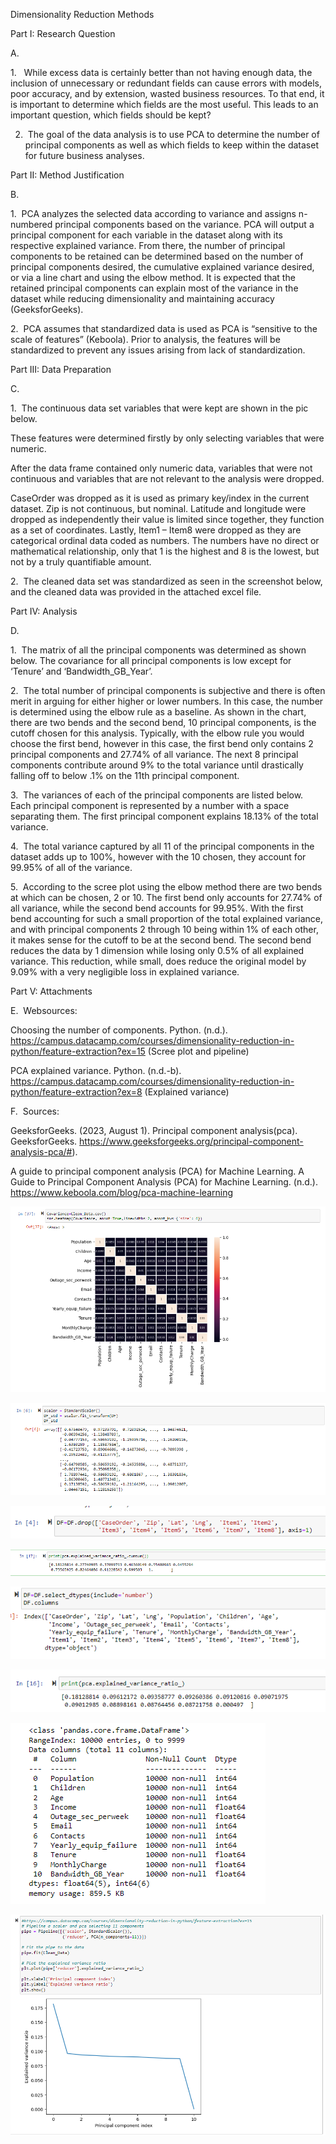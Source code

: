 

Dimensionality Reduction Methods

































































































Part I: Research Question

A.

1.   While excess data is certainly better than not having enough data, the inclusion of unnecessary or redundant fields can cause errors with models, poor accuracy, and by extension, wasted business resources. To that end, it is important to determine which fields are the most useful. This leads to an important question, which fields should be kept?



2.  The goal of the data analysis is to use PCA to determine the number of principal components as well as which fields to keep within the dataset for future business analyses.

Part II: Method Justification

B.

1.  PCA analyzes the selected data according to variance and assigns n-numbered principal components based on the variance. PCA will output a principal component for each variable in the dataset along with its respective explained variance. From there, the number of principal components to be retained can be determined based on the number of principal components desired, the cumulative explained variance desired, or via a line chart and using the elbow method. It is expected that the retained principal components can explain most of the variance in the dataset while reducing dimensionality and maintaining accuracy (GeeksforGeeks).



2.  PCA assumes that standardized data is used as PCA is “sensitive to the scale of features” (Keboola). Prior to analysis, the features will be standardized to prevent any issues arising from lack of standardization.



Part III: Data Preparation

C.

1.  The continuous data set variables that were kept are shown in the pic below.



These features were determined firstly by only selecting variables that were numeric.



After the data frame contained only numeric data, variables that were not continuous and variables that are not relevant to the analysis were dropped.



CaseOrder was dropped as it is used as primary key/index in the current dataset. Zip is not continuous, but nominal. Latitude and longitude were dropped as independently their value is limited since together, they function as a set of coordinates. Lastly, Item1 – Item8 were dropped as they are categorical ordinal data coded as numbers. The numbers have no direct or mathematical relationship, only that 1 is the highest and 8 is the lowest, but not by a truly quantifiable amount.





2.  The cleaned data set was standardized as seen in the screenshot below, and the cleaned data was provided in the attached excel file.







Part IV: Analysis

D.

1.  The matrix of all the principal components was determined as shown below. The covariance for all principal components is low except for ‘Tenure’ and ‘Bandwidth_GB_Year’.



2.  The total number of principal components is subjective and there is often merit in arguing for either higher or lower numbers. In this case, the number is determined using the elbow rule as a baseline. As shown in the chart, there are two bends and the second bend, 10 principal components, is the cutoff chosen for this analysis. Typically, with the elbow rule you would choose the first bend, however in this case, the first bend only contains 2 principal components and 27.74% of all variance. The next 8 principal components contribute around 9% to the total variance until drastically falling off to below .1% on the 11th principal component.





3.  The variances of each of the principal components are listed below. Each principal component is represented by a number with a space separating them. The first principal component explains 18.13% of the total variance.





4.  The total variance captured by all 11 of the principal components in the dataset adds up to 100%, however with the 10 chosen, they account for 99.95% of all of the variance.



5.  According to the scree plot using the elbow method there are two bends at which can be chosen, 2 or 10. The first bend only accounts for 27.74% of all variance, while the second bend accounts for 99.95%. With the first bend accounting for such a small proportion of the total explained variance, and with principal components 2 through 10 being within 1% of each other, it makes sense for the cutoff to be at the second bend. The second bend reduces the data by 1 dimension while losing only 0.5% of all explained variance. This reduction, while small, does reduce the original model by 9.09% with a very negligible loss in explained variance.













































Part V: Attachments

E.  Websources:

Choosing the number of components. Python. (n.d.). https://campus.datacamp.com/courses/dimensionality-reduction-in-python/feature-extraction?ex=15  (Scree plot and pipeline)

PCA explained variance. Python. (n.d.-b). https://campus.datacamp.com/courses/dimensionality-reduction-in-python/feature-extraction?ex=8 (Explained variance)





F.  Sources:

GeeksforGeeks. (2023, August 1). Principal component analysis(pca). GeeksforGeeks. https://www.geeksforgeeks.org/principal-component-analysis-pca/#).

A guide to principal component analysis (PCA) for Machine Learning. A Guide to Principal Component Analysis (PCA) for Machine Learning. (n.d.). https://www.keboola.com/blog/pca-machine-learning



![Image 1](images/image1.png)

![Image 2](images/image2.png)

![Image 3](images/image3.png)

![Image 4](images/image4.png)

![Image 5](images/image5.png)

![Image 6](images/image6.png)

![Image 7](images/image7.png)

![Image 8](images/image8.png)